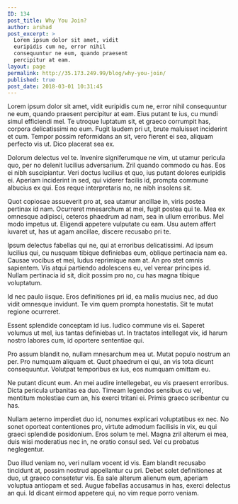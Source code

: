 ```yaml
---
ID: 134
post_title: Why You Join?
author: arshad
post_excerpt: >
  Lorem ipsum dolor sit amet, vidit
  euripidis cum ne, error nihil
  consequuntur ne eum, quando praesent
  percipitur at eam.
layout: page
permalink: http://35.173.249.99/blog/why-you-join/
published: true
post_date: 2018-03-01 10:31:45
---
```

Lorem ipsum dolor sit amet, vidit euripidis cum ne, error nihil consequuntur ne eum, quando praesent percipitur at eam. Eius putant te ius, cu mundi simul efficiendi mel. Te utroque luptatum sit, et graeco corrumpit has, corpora delicatissimi no eum. Fugit laudem pri ut, brute maluisset inciderint et cum. Tempor possim reformidans an sit, vero fierent ei sea, aliquam perfecto vis ut. Dico placerat sea ex.

Dolorum delectus vel te. Invenire signiferumque ne vim, ut utamur pericula quo, per no delenit lucilius adversarium. Zril quando commodo cu has. Eos ei nibh suscipiantur. Veri doctus lucilius et quo, ius putant dolores euripidis ei. Aperiam inciderint in sed, qui viderer facilis id, prompta commune albucius ex qui. Eos reque interpretaris no, ne nibh insolens sit.

Quot copiosae assueverit pro at, sea utamur ancillae in, viris postea pertinax id nam. Ocurreret mnesarchum at mei, fugit postea qui te. Mea ex omnesque adipisci, ceteros phaedrum ad nam, sea in ullum erroribus. Mel modo impetus ut. Eligendi appetere vulputate cu eam. Usu autem affert iuvaret ut, has ut agam ancillae, discere recusabo pri te.

Ipsum delectus fabellas qui ne, qui at erroribus delicatissimi. Ad ipsum lucilius qui, cu nusquam tibique definiebas eum, oblique pertinacia nam ea. Causae vocibus et mei, ludus reprimique nam at. An pro stet omnis sapientem. Vis atqui partiendo adolescens eu, vel verear principes id. Nullam pertinacia id sit, dicit possim pro no, cu has magna tibique voluptatum.

Id nec paulo iisque. Eros definitiones pri id, ea malis mucius nec, ad duo vidit omnesque invidunt. Te vim quem prompta honestatis. Sit te mutat regione ocurreret.

Essent splendide conceptam id ius. Iudico commune vis ei. Saperet volumus ut mel, ius tantas definiebas ut. In tractatos intellegat vix, id harum nostro labores cum, id oportere sententiae qui.

Pro assum blandit no, nullam mnesarchum mea ut. Mutat populo nostrum an per. Pro numquam aliquam et. Quot phaedrum ei qui, an vis tota dicunt consequuntur. Volutpat temporibus ex ius, eos numquam omittam eu.

Ne putant dicunt eum. An mei audire intellegebat, eu vis praesent erroribus. Dicta pericula urbanitas ea duo. Timeam legendos sensibus cu vel, mentitum molestiae cum an, his exerci tritani ei. Primis graeco scribentur cu has.

Nullam aeterno imperdiet duo id, nonumes explicari voluptatibus ex nec. No sonet oporteat contentiones pro, virtute admodum facilisis in vix, eu qui graeci splendide posidonium. Eros solum te mel. Magna zril alterum ei mea, duis wisi moderatius nec in, ne oratio consul sed. Vel cu probatus neglegentur.

Duo illud veniam no, veri nullam vocent id vis. Eam blandit recusabo tincidunt at, possim nostrud appellantur cu pri. Debet solet definitiones at duo, ut graeco consetetur vis. Ea sale alterum alienum eum, aperiam voluptua antiopam et sed. Augue fabellas accusamus in has, exerci delectus an qui. Id dicant eirmod appetere qui, no vim reque porro veniam.